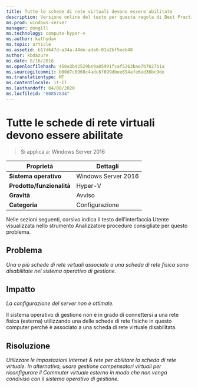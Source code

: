 ```yaml
---
title: Tutte le schede di rete virtuali devono essere abilitate
description: Versione online del testo per questa regola di Best Practices Analyzer.
ms.prod: windows-server
manager: dongill
ms.technology: compute-hyper-v
ms.author: kathydav
ms.topic: article
ms.assetid: b17d647d-a34a-44de-ada6-01a2bf5eeb48
author: kbdazure
ms.date: 8/16/2016
ms.openlocfilehash: 450a3b42529be9a85991fcaf5263bae7b7827b1a
ms.sourcegitcommit: b00d7c8968c4adc8f699dbee694afe6ed36bc9de
ms.translationtype: MT
ms.contentlocale: it-IT
ms.lasthandoff: 04/08/2020
ms.locfileid: "80857834"
---
```

# <a name="all-virtual-network-adapters-should-be-enabled"></a>Tutte le schede di rete virtuali devono essere abilitate

>Si applica a: Windows Server 2016


  
|Proprietà|Dettagli|  
|-|-|  
|**Sistema operativo**|Windows Server 2016|  
|**Prodotto/funzionalità**|Hyper-V|  
|**Gravità**|Avviso|  
|**Categoria**|Configurazione|  
  
Nelle sezioni seguenti, corsivo indica il testo dell'interfaccia Utente visualizzata nello strumento Analizzatore procedure consigliate per questo problema.  
  
## <a name="issue"></a>Problema  
  
*Una o più schede di rete virtuali associate a una scheda di rete fisica sono disabilitate nel sistema operativo di gestione.*  
  
## <a name="impact"></a>Impatto  
  
*La configurazione del server non è ottimale.*  
  
Il sistema operativo di gestione non è in grado di connettersi a una rete fisica (esterna) utilizzando una delle schede di rete fisiche in questo computer perché è associato a una scheda di rete virtuale disabilitata.  
  
## <a name="resolution"></a>Risoluzione  
  
*Utilizzare le impostazioni Internet & rete per abilitare la scheda di rete virtuale. In alternativa, usare gestione compensatori virtuali per riconfigurare il Commuter virtuale esterno in modo che non venga condiviso con il sistema operativo di gestione.*  
  


